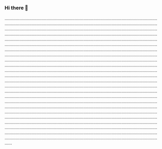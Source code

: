 ### Hi there 👋

......................................................................................................................................................................................................................................................................................................................................................................................................................................................................................................................................................................................................................................................................................................................................................................................................................................................................................................................................................................................................................................................................................................................................................................................................................................................................................................................................................................................................................................................................................................................................................................................................................................................................................................................................................................................................................................................................................................................................................................................................................................................................................................................................................................................................................................................................................................................................................................................................................................................................................................................................................................................................................................................................................................................................................................................................................................................................................................................................................................................................................................................................................................